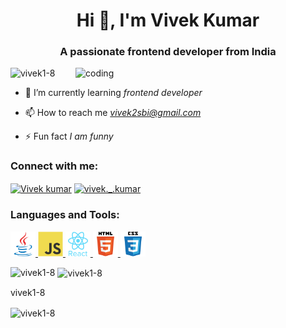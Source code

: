 <h1 align="center">Hi 👋, I'm Vivek Kumar</h1>
<h3 align="center">A passionate frontend developer from India</h3>

<img align="right" alt="coding" width="400" src="https://user-images.githubusercontent.com/55389276/140866485-8fb1c876-9a8f-4d6a-98dc-08c4981eaf70.gif">

<p align="left"> <img src="https://komarev.com/ghpvc/?username=vivek1-8&label=Profile%20views&color=0e75b6&style=flat" alt="vivek1-8" /> </p>

- 🌱 I’m currently learning *frontend developer*

- 📫 How to reach me *vivek2sbi@gmail.com*

- ⚡ Fun fact *I am funny*

<h3 align="left">Connect with me:</h3>
<p align="left">
<a href="https://linkedin.com/in/Vivek kumar" target="blank"><img align="center" src="https://raw.githubusercontent.com/rahuldkjain/github-profile-readme-generator/master/src/images/icons/Social/linked-in-alt.svg" alt="Vivek kumar" height="30" width="40" /></a>
<a href="https://instagram.com/vivek._.kumar" target="blank"><img align="center" src="https://raw.githubusercontent.com/rahuldkjain/github-profile-readme-generator/master/src/images/icons/Social/instagram.svg" alt="vivek._.kumar" height="30" width="40" /></a>
</p>

<h3 align="left">Languages and Tools:</h3>
<p align="left">  
<a href="https://www.java.com" target="_blank" rel="noreferrer"> <img src="https://raw.githubusercontent.com/devicons/devicon/master/icons/java/java-original.svg" alt="java" width="40" height="40"/> </a>
  <a href="https://developer.mozilla.org/en-US/docs/Web/JavaScript" target="_blank" rel="noreferrer"> <img src="https://raw.githubusercontent.com/devicons/devicon/master/icons/javascript/javascript-original.svg" alt="javascript" width="40" height="40"/> </a> 
<a href="https://reactjs.org/" target="_blank" rel="noreferrer"> <img src="https://raw.githubusercontent.com/devicons/devicon/master/icons/react/react-original-wordmark.svg" alt="react" width="40" height="40"/> </a>
  <a href="https://www.w3.org/html/" target="_blank" rel="noreferrer"> <img src="https://raw.githubusercontent.com/devicons/devicon/master/icons/html5/html5-original-wordmark.svg" alt="html5" width="40" height="40"/> </a>
<a href="https://www.w3schools.com/css/" target="_blank" rel="noreferrer"> <img src="https://raw.githubusercontent.com/devicons/devicon/master/icons/css3/css3-original-wordmark.svg" alt="css3" width="40" height="40"/> </a>  

 </p>

<p><img align="left" src="https://github-readme-stats.vercel.app/api/top-langs?username=vivek1-8&show_icons=true&locale=en&layout=compact" alt="vivek1-8" /></p>

<p>&nbsp;<img align="center" src="https://github-readme-stats.vercel.app/api?username=vivek1-8&show_icons=true&locale=en" alt="vivek1-8" /></p>vivek1-8

<p><img align="center" src="https://github-readme-streak-stats.herokuapp.com/?user=vivek1-8&" alt="vivek1-8" /></p>
